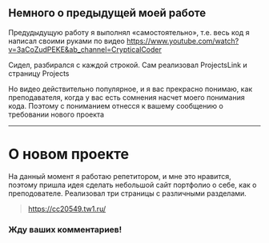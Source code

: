 
## Немного о предыдущей моей работе
Предудыдущую работу я выполнял «самостоятельно», т.е. весь код я написал своими руками по видео https://www.youtube.com/watch?v=3aCoZudPEKE&ab_channel=CrypticalCoder

Сидел, разбирался с каждой строкой. Сам реализовал ProjectsLink и страницу Projects

Но видео действительно популярное, и я вас прекрасно понимаю, как преподавателя, когда у вас есть сомнения насчет моего понимания кода.
Поэтому с пониманием отнесся к вашему сообщению о требовании нового проекта

---

# О новом проекте
На данный момент я работаю репетитором, и мне это нравится, поэтому пришла идея сделать небольшой сайт портфолио о себе, как о преподователе.
Реализовал три страницы с различными разделами.

> https://cc20549.tw1.ru/

### Жду ваших комментариев!

